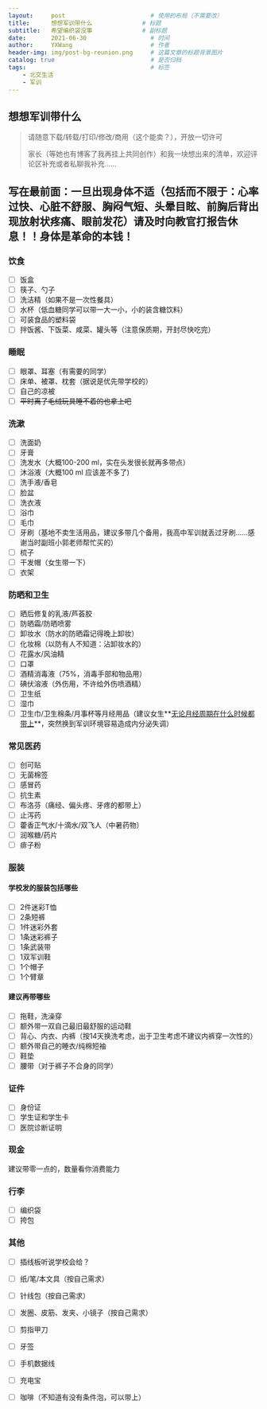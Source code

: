 ```yaml
---
layout:     post   				        # 使用的布局（不需要改）
title:      想想军训带什么				 # 标题 
subtitle:   希望编织袋没事				 # 副标题
date:       2021-06-30 				    # 时间
author:     YXWang 					    # 作者
header-img: img/post-bg-reunion.png	 	# 这篇文章的标题背景图片
catalog: true 						    # 是否归档
tags:								    # 标签
    - 北交生活
    - 军训
---
```


## 想想军训带什么

> 请随意下载/转载/打印/修改/商用（这个能卖？），开放一切许可
>
> 家长（等她也有博客了我再挂上共同创作）和我一块想出来的清单，欢迎评论区补充或者私聊我补充……



## 写在最前面：一旦出现身体不适（包括而不限于：心率过快、心脏不舒服、胸闷气短、头晕目眩、前胸后背出现放射状疼痛、眼前发花）请及时向教官打报告休息！！身体是革命的本钱！



### 饮食

- [ ] 饭盒
- [ ] 筷子、勺子
- [ ] 洗洁精（如果不是一次性餐具）
- [ ] 水杯（低血糖同学可以带一大一小，小的装含糖饮料）
- [ ] 可装食品的塑料袋
- [ ] 拌饭酱、下饭菜、咸菜、罐头等（注意保质期，开封尽快吃完）

### 睡眠

- [ ] 眼罩、耳塞（有需要的同学）
- [ ] 床单、被罩、枕套（据说是优先带学校的）
- [ ] 自己的凉被
- [ ] ~~平时离了毛绒玩具睡不着的也拿上吧~~

### 洗漱

- [ ] 洗面奶
- [ ] 牙膏
- [ ] 洗发水（大概100-200 ml，实在头发很长就再多带点）
- [ ] 沐浴液（大概100 ml 应该差不多了)
- [ ] 洗手液/香皂
- [ ] 脸盆
- [ ] 洗衣液
- [ ] 浴巾
- [ ] 毛巾
- [ ] 牙刷（基地不卖生活用品，建议多带几个备用，我高中军训就丢过牙刷……感谢当时副班小郭老师帮忙买的）
- [ ] 梳子
- [ ] 干发帽（女生带一下）
- [ ] 衣架

### 防晒和卫生

- [ ] 晒后修复的乳液/芦荟胶
- [ ] 防晒霜/防晒喷雾
- [ ] 卸妆水（防水的防晒霜记得晚上卸妆）
- [ ] 化妆棉（以防有人不知道：沾卸妆水的）
- [ ] 花露水/风油精
- [ ] 口罩
- [ ] 酒精消毒液（75%，消毒手部和物品用）
- [ ] 碘伏溶液（外伤用，不许给外伤喷酒精）
- [ ] 卫生纸
- [ ] 湿巾
- [ ] 卫生巾/卫生棉条/月事杯等月经用品（建议女生**<u>无论月经周期在什么时候都带上</u>**，突然换到军训环境容易造成内分泌失调）

### 常见医药

- [ ] 创可贴
- [ ] 无菌棉签
- [ ] 感冒药
- [ ] 抗生素
- [ ] 布洛芬（痛经、偏头疼、牙疼的都带上）
- [ ] 止泻药
- [ ] 藿香正气水/十滴水/双飞人（中暑药物）
- [ ] 润喉糖/药片
- [ ] 痱子粉

### 服装

#### 学校发的服装包括哪些

- [ ] 2件迷彩T恤
- [ ] 2条短裤
- [ ] 1件迷彩外套
- [ ] 1条迷彩裤子
- [ ] 1条武装带
- [ ] 1双军训鞋
- [ ] 1个帽子
- [ ] 1个臂章

#### 建议再带哪些

- [ ] 拖鞋，洗澡穿
- [ ] 额外带一双自己最旧最舒服的运动鞋
- [ ] 背心、内衣、内裤（按14天换洗考虑，出于卫生考虑不建议内裤穿一次性的）
- [ ] 额外带自己的睡衣/纯棉短袖
- [ ] 鞋垫
- [ ] 腰带（对于裤子不合身的同学）

### 证件

- [ ] 身份证
- [ ] 学生证和学生卡
- [ ] 医院诊断证明

### 现金

建议带零一点的，数量看你消费能力

### 行李

- [ ] 编织袋
- [ ] 挎包

### 其他

- [ ] 插线板听说学校会给？
- [ ] 纸/笔/本文具（按自己需求）
- [ ] 针线包（按自己需求）
- [ ] 发圈、皮筋、发夹、小镜子（按自己需求）
- [ ] 剪指甲刀
- [ ] 牙签
- [ ] 手机数据线
- [ ] 充电宝
- [ ] 咖啡（不知道有没有条件泡，可以带上）











